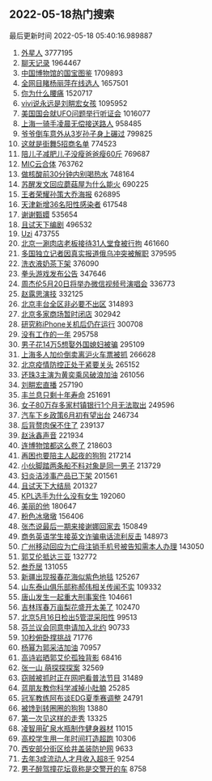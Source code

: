 ## 2022-05-18热门搜索 
最后更新时间 2022-05-18 05:40:16.989887 
1. [外星人](https://s.weibo.com/weibo?q=%23%E5%A4%96%E6%98%9F%E4%BA%BA%23&Refer=top) 3777195
1. [聊天记录](https://s.weibo.com/weibo?q=%E8%81%8A%E5%A4%A9%E8%AE%B0%E5%BD%95&Refer=top) 1964467
1. [中国博物馆的国宝图鉴](https://s.weibo.com/weibo?q=%23%E4%B8%AD%E5%9B%BD%E5%8D%9A%E7%89%A9%E9%A6%86%E7%9A%84%E5%9B%BD%E5%AE%9D%E5%9B%BE%E9%89%B4%23&Refer=top) 1709893
1. [全网目睹杨丽萍在线选人](https://s.weibo.com/weibo?q=%23%E5%85%A8%E7%BD%91%E7%9B%AE%E7%9D%B9%E6%9D%A8%E4%B8%BD%E8%90%8D%E5%9C%A8%E7%BA%BF%E9%80%89%E4%BA%BA%23&Refer=top) 1657501
1. [你为什么腰痛](https://s.weibo.com/weibo?q=%23%E4%BD%A0%E4%B8%BA%E4%BB%80%E4%B9%88%E8%85%B0%E7%97%9B%23&Refer=top) 1520717
1. [vivi说永远是刘畊宏女孩](https://s.weibo.com/weibo?q=%23vivi%E8%AF%B4%E6%B0%B8%E8%BF%9C%E6%98%AF%E5%88%98%E7%95%8A%E5%AE%8F%E5%A5%B3%E5%AD%A9%23&Refer=top) 1095952
1. [美国国会就UFO问题举行听证会](https://s.weibo.com/weibo?q=%E7%BE%8E%E5%9B%BD%E5%9B%BD%E4%BC%9A%E5%B0%B1UFO%E9%97%AE%E9%A2%98%E4%B8%BE%E8%A1%8C%E5%90%AC%E8%AF%81%E4%BC%9A&Refer=top) 1016077
1. [上海一骑手凌晨无偿接送路人](https://s.weibo.com/weibo?q=%23%E4%B8%8A%E6%B5%B7%E4%B8%80%E9%AA%91%E6%89%8B%E5%87%8C%E6%99%A8%E6%97%A0%E5%81%BF%E6%8E%A5%E9%80%81%E8%B7%AF%E4%BA%BA%23&Refer=top) 958485
1. [爷爷倒车意外从3岁孙子身上碾过](https://s.weibo.com/weibo?q=%23%E7%88%B7%E7%88%B7%E5%80%92%E8%BD%A6%E6%84%8F%E5%A4%96%E4%BB%8E3%E5%B2%81%E5%AD%99%E5%AD%90%E8%BA%AB%E4%B8%8A%E7%A2%BE%E8%BF%87%23&Refer=top) 799825
1. [这就是街舞5招商名单](https://s.weibo.com/weibo?q=%23%E8%BF%99%E5%B0%B1%E6%98%AF%E8%A1%97%E8%88%9E5%E6%8B%9B%E5%95%86%E5%90%8D%E5%8D%95%23&Refer=top) 774523
1. [陪儿子减肥儿子没瘦爸爸瘦60斤](https://s.weibo.com/weibo?q=%23%E9%99%AA%E5%84%BF%E5%AD%90%E5%87%8F%E8%82%A5%E5%84%BF%E5%AD%90%E6%B2%A1%E7%98%A6%E7%88%B8%E7%88%B8%E7%98%A660%E6%96%A4%23&Refer=top) 769687
1. [MIC云合体](https://s.weibo.com/weibo?q=MIC%E4%BA%91%E5%90%88%E4%BD%93&Refer=top) 763762
1. [做核酸前30分钟内别喝热水](https://s.weibo.com/weibo?q=%23%E5%81%9A%E6%A0%B8%E9%85%B8%E5%89%8D30%E5%88%86%E9%92%9F%E5%86%85%E5%88%AB%E5%96%9D%E7%83%AD%E6%B0%B4%23&Refer=top) 748164
1. [苏醒发文回应蘑菇屋为什么能火](https://s.weibo.com/weibo?q=%23%E8%8B%8F%E9%86%92%E5%8F%91%E6%96%87%E5%9B%9E%E5%BA%94%E8%98%91%E8%8F%87%E5%B1%8B%E4%B8%BA%E4%BB%80%E4%B9%88%E8%83%BD%E7%81%AB%23&Refer=top) 690225
1. [王者荣耀孙策大乔海报](https://s.weibo.com/weibo?q=%E7%8E%8B%E8%80%85%E8%8D%A3%E8%80%80%E5%AD%99%E7%AD%96%E5%A4%A7%E4%B9%94%E6%B5%B7%E6%8A%A5&Refer=top) 626895
1. [天津新增36名阳性感染者](https://s.weibo.com/weibo?q=%23%E5%A4%A9%E6%B4%A5%E6%96%B0%E5%A2%9E36%E5%90%8D%E9%98%B3%E6%80%A7%E6%84%9F%E6%9F%93%E8%80%85%23&Refer=top) 617548
1. [谢谢甄嬛](https://s.weibo.com/weibo?q=%23%E8%B0%A2%E8%B0%A2%E7%94%84%E5%AC%9B%23&Refer=top) 535654
1. [且试天下编剧](https://s.weibo.com/weibo?q=%23%E4%B8%94%E8%AF%95%E5%A4%A9%E4%B8%8B%E7%BC%96%E5%89%A7%23&Refer=top) 496532
1. [Uzi](https://s.weibo.com/weibo?q=Uzi&Refer=top) 473755
1. [北京一涮肉店老板接待31人堂食被行拘](https://s.weibo.com/weibo?q=%23%E5%8C%97%E4%BA%AC%E4%B8%80%E6%B6%AE%E8%82%89%E5%BA%97%E8%80%81%E6%9D%BF%E6%8E%A5%E5%BE%8531%E4%BA%BA%E5%A0%82%E9%A3%9F%E8%A2%AB%E8%A1%8C%E6%8B%98%23&Refer=top) 461660
1. [多国独立记者因真实报道俄乌冲突被解职](https://s.weibo.com/weibo?q=%23%E5%A4%9A%E5%9B%BD%E7%8B%AC%E7%AB%8B%E8%AE%B0%E8%80%85%E5%9B%A0%E7%9C%9F%E5%AE%9E%E6%8A%A5%E9%81%93%E4%BF%84%E4%B9%8C%E5%86%B2%E7%AA%81%E8%A2%AB%E8%A7%A3%E8%81%8C%23&Refer=top) 379595
1. [洗衣液奶茶下架](https://s.weibo.com/weibo?q=%23%E6%B4%97%E8%A1%A3%E6%B6%B2%E5%A5%B6%E8%8C%B6%E4%B8%8B%E6%9E%B6%23&Refer=top) 376090
1. [拳头游戏发布公告](https://s.weibo.com/weibo?q=%23%E6%8B%B3%E5%A4%B4%E6%B8%B8%E6%88%8F%E5%8F%91%E5%B8%83%E5%85%AC%E5%91%8A%23&Refer=top) 347646
1. [周杰伦5月20日将举办微信视频号演唱会](https://s.weibo.com/weibo?q=%23%E5%91%A8%E6%9D%B0%E4%BC%A65%E6%9C%8820%E6%97%A5%E5%B0%86%E4%B8%BE%E5%8A%9E%E5%BE%AE%E4%BF%A1%E8%A7%86%E9%A2%91%E5%8F%B7%E6%BC%94%E5%94%B1%E4%BC%9A%23&Refer=top) 336773
1. [赵露思演技](https://s.weibo.com/weibo?q=%23%E8%B5%B5%E9%9C%B2%E6%80%9D%E6%BC%94%E6%8A%80%23&Refer=top) 332125
1. [北京丰台全区非必要不出区](https://s.weibo.com/weibo?q=%23%E5%8C%97%E4%BA%AC%E4%B8%B0%E5%8F%B0%E5%85%A8%E5%8C%BA%E9%9D%9E%E5%BF%85%E8%A6%81%E4%B8%8D%E5%87%BA%E5%8C%BA%23&Refer=top) 314893
1. [北京多家商场暂时闭店](https://s.weibo.com/weibo?q=%23%E5%8C%97%E4%BA%AC%E5%A4%9A%E5%AE%B6%E5%95%86%E5%9C%BA%E6%9A%82%E6%97%B6%E9%97%AD%E5%BA%97%23&Refer=top) 302942
1. [研究称iPhone关机后仍在运行](https://s.weibo.com/weibo?q=%23%E7%A0%94%E7%A9%B6%E7%A7%B0iPhone%E5%85%B3%E6%9C%BA%E5%90%8E%E4%BB%8D%E5%9C%A8%E8%BF%90%E8%A1%8C%23&Refer=top) 300708
1. [没有工作的一年](https://s.weibo.com/weibo?q=%23%E6%B2%A1%E6%9C%89%E5%B7%A5%E4%BD%9C%E7%9A%84%E4%B8%80%E5%B9%B4%23&Refer=top) 295758
1. [男子花14万5想娶外国媳妇被骗](https://s.weibo.com/weibo?q=%23%E7%94%B7%E5%AD%90%E8%8A%B114%E4%B8%875%E6%83%B3%E5%A8%B6%E5%A4%96%E5%9B%BD%E5%AA%B3%E5%A6%87%E8%A2%AB%E9%AA%97%23&Refer=top) 295109
1. [上海多人加价倒卖离沪火车票被抓](https://s.weibo.com/weibo?q=%23%E4%B8%8A%E6%B5%B7%E5%A4%9A%E4%BA%BA%E5%8A%A0%E4%BB%B7%E5%80%92%E5%8D%96%E7%A6%BB%E6%B2%AA%E7%81%AB%E8%BD%A6%E7%A5%A8%E8%A2%AB%E6%8A%93%23&Refer=top) 266628
1. [北京疫情防控正处于紧要关头](https://s.weibo.com/weibo?q=%23%E5%8C%97%E4%BA%AC%E7%96%AB%E6%83%85%E9%98%B2%E6%8E%A7%E6%AD%A3%E5%A4%84%E4%BA%8E%E7%B4%A7%E8%A6%81%E5%85%B3%E5%A4%B4%23&Refer=top) 265152
1. [还珠3主演为黄奕乘风破浪加油](https://s.weibo.com/weibo?q=%23%E8%BF%98%E7%8F%A03%E4%B8%BB%E6%BC%94%E4%B8%BA%E9%BB%84%E5%A5%95%E4%B9%98%E9%A3%8E%E7%A0%B4%E6%B5%AA%E5%8A%A0%E6%B2%B9%23&Refer=top) 261056
1. [刘畊宏直播](https://s.weibo.com/weibo?q=%23%E5%88%98%E7%95%8A%E5%AE%8F%E7%9B%B4%E6%92%AD%23&Refer=top) 257190
1. [丰兰息只剩十年寿命](https://s.weibo.com/weibo?q=%23%E4%B8%B0%E5%85%B0%E6%81%AF%E5%8F%AA%E5%89%A9%E5%8D%81%E5%B9%B4%E5%AF%BF%E5%91%BD%23&Refer=top) 251691
1. [女子80万存多家村镇银行1个月无法取出](https://s.weibo.com/weibo?q=%23%E5%A5%B3%E5%AD%9080%E4%B8%87%E5%AD%98%E5%A4%9A%E5%AE%B6%E6%9D%91%E9%95%87%E9%93%B6%E8%A1%8C1%E4%B8%AA%E6%9C%88%E6%97%A0%E6%B3%95%E5%8F%96%E5%87%BA%23&Refer=top) 249596
1. [汽车下乡政策6月初有望出台](https://s.weibo.com/weibo?q=%23%E6%B1%BD%E8%BD%A6%E4%B8%8B%E4%B9%A1%E6%94%BF%E7%AD%966%E6%9C%88%E5%88%9D%E6%9C%89%E6%9C%9B%E5%87%BA%E5%8F%B0%23&Refer=top) 246734
1. [后背赘肉保不住了](https://s.weibo.com/weibo?q=%23%E5%90%8E%E8%83%8C%E8%B5%98%E8%82%89%E4%BF%9D%E4%B8%8D%E4%BD%8F%E4%BA%86%23&Refer=top) 239137
1. [赵泳鑫声音](https://s.weibo.com/weibo?q=%E8%B5%B5%E6%B3%B3%E9%91%AB%E5%A3%B0%E9%9F%B3&Refer=top) 221934
1. [连博物馆都这么卷了](https://s.weibo.com/weibo?q=%23%E8%BF%9E%E5%8D%9A%E7%89%A9%E9%A6%86%E9%83%BD%E8%BF%99%E4%B9%88%E5%8D%B7%E4%BA%86%23&Refer=top) 218603
1. [再困也要陪主人起夜的狗狗](https://s.weibo.com/weibo?q=%23%E5%86%8D%E5%9B%B0%E4%B9%9F%E8%A6%81%E9%99%AA%E4%B8%BB%E4%BA%BA%E8%B5%B7%E5%A4%9C%E7%9A%84%E7%8B%97%E7%8B%97%23&Refer=top) 217214
1. [小伙脚踏两条船不料对象是同一男子](https://s.weibo.com/weibo?q=%23%E5%B0%8F%E4%BC%99%E8%84%9A%E8%B8%8F%E4%B8%A4%E6%9D%A1%E8%88%B9%E4%B8%8D%E6%96%99%E5%AF%B9%E8%B1%A1%E6%98%AF%E5%90%8C%E4%B8%80%E7%94%B7%E5%AD%90%23&Refer=top) 213729
1. [妇炎洁涉事产品已下架](https://s.weibo.com/weibo?q=%23%E5%A6%87%E7%82%8E%E6%B4%81%E6%B6%89%E4%BA%8B%E4%BA%A7%E5%93%81%E5%B7%B2%E4%B8%8B%E6%9E%B6%23&Refer=top) 201561
1. [且试天下大结局](https://s.weibo.com/weibo?q=%23%E4%B8%94%E8%AF%95%E5%A4%A9%E4%B8%8B%E5%A4%A7%E7%BB%93%E5%B1%80%23&Refer=top) 201327
1. [KPL选手为什么没有女生](https://s.weibo.com/weibo?q=%23KPL%E9%80%89%E6%89%8B%E4%B8%BA%E4%BB%80%E4%B9%88%E6%B2%A1%E6%9C%89%E5%A5%B3%E7%94%9F%23&Refer=top) 192060
1. [美丽的他](https://s.weibo.com/weibo?q=%E7%BE%8E%E4%B8%BD%E7%9A%84%E4%BB%96&Refer=top) 180647
1. [粉色冰墩墩](https://s.weibo.com/weibo?q=%23%E7%B2%89%E8%89%B2%E5%86%B0%E5%A2%A9%E5%A2%A9%23&Refer=top) 156406
1. [张杰说最后一期来接谢娜回家去](https://s.weibo.com/weibo?q=%23%E5%BC%A0%E6%9D%B0%E8%AF%B4%E6%9C%80%E5%90%8E%E4%B8%80%E6%9C%9F%E6%9D%A5%E6%8E%A5%E8%B0%A2%E5%A8%9C%E5%9B%9E%E5%AE%B6%E5%8E%BB%23&Refer=top) 150849
1. [商务英语学生接英文诈骗电话流利反击](https://s.weibo.com/weibo?q=%23%E5%95%86%E5%8A%A1%E8%8B%B1%E8%AF%AD%E5%AD%A6%E7%94%9F%E6%8E%A5%E8%8B%B1%E6%96%87%E8%AF%88%E9%AA%97%E7%94%B5%E8%AF%9D%E6%B5%81%E5%88%A9%E5%8F%8D%E5%87%BB%23&Refer=top) 148973
1. [广州移动回应为亡母注销手机号被告知需本人办理](https://s.weibo.com/weibo?q=%23%E5%B9%BF%E5%B7%9E%E7%A7%BB%E5%8A%A8%E5%9B%9E%E5%BA%94%E4%B8%BA%E4%BA%A1%E6%AF%8D%E6%B3%A8%E9%94%80%E6%89%8B%E6%9C%BA%E5%8F%B7%E8%A2%AB%E5%91%8A%E7%9F%A5%E9%9C%80%E6%9C%AC%E4%BA%BA%E5%8A%9E%E7%90%86%23&Refer=top) 143050
1. [郭艾伦抵达三亚](https://s.weibo.com/weibo?q=%23%E9%83%AD%E8%89%BE%E4%BC%A6%E6%8A%B5%E8%BE%BE%E4%B8%89%E4%BA%9A%23&Refer=top) 132772
1. [叁乔居](https://s.weibo.com/weibo?q=%E5%8F%81%E4%B9%94%E5%B1%85&Refer=top) 131055
1. [新疆出现报春花海似紫色地毯](https://s.weibo.com/weibo?q=%23%E6%96%B0%E7%96%86%E5%87%BA%E7%8E%B0%E6%8A%A5%E6%98%A5%E8%8A%B1%E6%B5%B7%E4%BC%BC%E7%B4%AB%E8%89%B2%E5%9C%B0%E6%AF%AF%23&Refer=top) 125267
1. [山东泰山俱乐部称郝伟相关传闻不实](https://s.weibo.com/weibo?q=%23%E5%B1%B1%E4%B8%9C%E6%B3%B0%E5%B1%B1%E4%BF%B1%E4%B9%90%E9%83%A8%E7%A7%B0%E9%83%9D%E4%BC%9F%E7%9B%B8%E5%85%B3%E4%BC%A0%E9%97%BB%E4%B8%8D%E5%AE%9E%23&Refer=top) 109332
1. [唐山发生一起重大刑事案件](https://s.weibo.com/weibo?q=%23%E5%94%90%E5%B1%B1%E5%8F%91%E7%94%9F%E4%B8%80%E8%B5%B7%E9%87%8D%E5%A4%A7%E5%88%91%E4%BA%8B%E6%A1%88%E4%BB%B6%23&Refer=top) 104661
1. [吉林珲春万亩梨花盛开太美了](https://s.weibo.com/weibo?q=%23%E5%90%89%E6%9E%97%E7%8F%B2%E6%98%A5%E4%B8%87%E4%BA%A9%E6%A2%A8%E8%8A%B1%E7%9B%9B%E5%BC%80%E5%A4%AA%E7%BE%8E%E4%BA%86%23&Refer=top) 102470
1. [北京5月16日检出5管混采阳性](https://s.weibo.com/weibo?q=%23%E5%8C%97%E4%BA%AC5%E6%9C%8816%E6%97%A5%E6%A3%80%E5%87%BA5%E7%AE%A1%E6%B7%B7%E9%87%87%E9%98%B3%E6%80%A7%23&Refer=top) 99513
1. [芬兰议会同意申请加入北约](https://s.weibo.com/weibo?q=%23%E8%8A%AC%E5%85%B0%E8%AE%AE%E4%BC%9A%E5%90%8C%E6%84%8F%E7%94%B3%E8%AF%B7%E5%8A%A0%E5%85%A5%E5%8C%97%E7%BA%A6%23&Refer=top) 90733
1. [10秒俯卧撑挑战](https://s.weibo.com/weibo?q=%2310%E7%A7%92%E4%BF%AF%E5%8D%A7%E6%92%91%E6%8C%91%E6%88%98%23&Refer=top) 71776
1. [杨幂为郭采洁加油](https://s.weibo.com/weibo?q=%23%E6%9D%A8%E5%B9%82%E4%B8%BA%E9%83%AD%E9%87%87%E6%B4%81%E5%8A%A0%E6%B2%B9%23&Refer=top) 70957
1. [高诗岩晒郭艾伦孤独背影](https://s.weibo.com/weibo?q=%23%E9%AB%98%E8%AF%97%E5%B2%A9%E6%99%92%E9%83%AD%E8%89%BE%E4%BC%A6%E5%AD%A4%E7%8B%AC%E8%83%8C%E5%BD%B1%23&Refer=top) 68416
1. [张一山 萌探探探案](https://s.weibo.com/weibo?q=%E5%BC%A0%E4%B8%80%E5%B1%B1%20%E8%90%8C%E6%8E%A2%E6%8E%A2%E6%8E%A2%E6%A1%88&Refer=top) 32569
1. [窃贼被抓时正在网吧看普法节目](https://s.weibo.com/weibo?q=%23%E7%AA%83%E8%B4%BC%E8%A2%AB%E6%8A%93%E6%97%B6%E6%AD%A3%E5%9C%A8%E7%BD%91%E5%90%A7%E7%9C%8B%E6%99%AE%E6%B3%95%E8%8A%82%E7%9B%AE%23&Refer=top) 31489
1. [蓝朋友教你科学减掉小肚腩](https://s.weibo.com/weibo?q=%23%E8%93%9D%E6%9C%8B%E5%8F%8B%E6%95%99%E4%BD%A0%E7%A7%91%E5%AD%A6%E5%87%8F%E6%8E%89%E5%B0%8F%E8%82%9A%E8%85%A9%23&Refer=top) 25285
1. [冠军教练阿布谈EDG夏季赛调整](https://s.weibo.com/weibo?q=%23%E5%86%A0%E5%86%9B%E6%95%99%E7%BB%83%E9%98%BF%E5%B8%83%E8%B0%88EDG%E5%A4%8F%E5%AD%A3%E8%B5%9B%E8%B0%83%E6%95%B4%23&Refer=top) 24791
1. [被馋到转圈圈的狗狗](https://s.weibo.com/weibo?q=%23%E8%A2%AB%E9%A6%8B%E5%88%B0%E8%BD%AC%E5%9C%88%E5%9C%88%E7%9A%84%E7%8B%97%E7%8B%97%23&Refer=top) 13880
1. [第一次见这样的走秀](https://s.weibo.com/weibo?q=%23%E7%AC%AC%E4%B8%80%E6%AC%A1%E8%A7%81%E8%BF%99%E6%A0%B7%E7%9A%84%E8%B5%B0%E7%A7%80%23&Refer=top) 13325
1. [凌智用矿泉水瓶制作健身器材](https://s.weibo.com/weibo?q=%23%E5%87%8C%E6%99%BA%E7%94%A8%E7%9F%BF%E6%B3%89%E6%B0%B4%E7%93%B6%E5%88%B6%E4%BD%9C%E5%81%A5%E8%BA%AB%E5%99%A8%E6%9D%90%23&Refer=top) 11015
1. [高校学生用一年时间打造超跑](https://s.weibo.com/weibo?q=%23%E9%AB%98%E6%A0%A1%E5%AD%A6%E7%94%9F%E7%94%A8%E4%B8%80%E5%B9%B4%E6%97%B6%E9%97%B4%E6%89%93%E9%80%A0%E8%B6%85%E8%B7%91%23&Refer=top) 10306
1. [西安部分街区给井盖装防护网](https://s.weibo.com/weibo?q=%23%E8%A5%BF%E5%AE%89%E9%83%A8%E5%88%86%E8%A1%97%E5%8C%BA%E7%BB%99%E4%BA%95%E7%9B%96%E8%A3%85%E9%98%B2%E6%8A%A4%E7%BD%91%23&Refer=top) 9633
1. [去年3成流动人才月收入超8千](https://s.weibo.com/weibo?q=%23%E5%8E%BB%E5%B9%B43%E6%88%90%E6%B5%81%E5%8A%A8%E4%BA%BA%E6%89%8D%E6%9C%88%E6%94%B6%E5%85%A5%E8%B6%858%E5%8D%83%23&Refer=top) 9254
1. [男子醉驾撞花坛竟称是交警开的车](https://s.weibo.com/weibo?q=%23%E7%94%B7%E5%AD%90%E9%86%89%E9%A9%BE%E6%92%9E%E8%8A%B1%E5%9D%9B%E7%AB%9F%E7%A7%B0%E6%98%AF%E4%BA%A4%E8%AD%A6%E5%BC%80%E7%9A%84%E8%BD%A6%23&Refer=top) 8758
